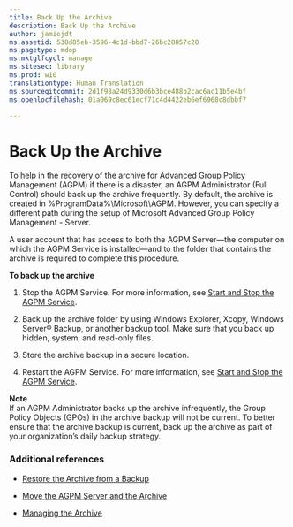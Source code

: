 ```yaml
---
title: Back Up the Archive
description: Back Up the Archive
author: jamiejdt
ms.assetid: 538d85eb-3596-4c1d-bbd7-26bc28857c28
ms.pagetype: mdop
ms.mktglfcycl: manage
ms.sitesec: library
ms.prod: w10
translationtype: Human Translation
ms.sourcegitcommit: 2d1f98a24d9330d6b3bce488b2cac6ac11b5e4bf
ms.openlocfilehash: 01a069c8ec61ecf71c4d4422eb6ef6968c8dbbf7

---
```



# Back Up the Archive


To help in the recovery of the archive for Advanced Group Policy Management (AGPM) if there is a disaster, an AGPM Administrator (Full Control) should back up the archive frequently. By default, the archive is created in %ProgramData%\\Microsoft\\AGPM. However, you can specify a different path during the setup of Microsoft Advanced Group Policy Management - Server.

A user account that has access to both the AGPM Server—the computer on which the AGPM Service is installed—and to the folder that contains the archive is required to complete this procedure.

**To back up the archive**

1.  Stop the AGPM Service. For more information, see [Start and Stop the AGPM Service](start-and-stop-the-agpm-service-agpm40.md).

2.  Back up the archive folder by using Windows Explorer, Xcopy, Windows Server® Backup, or another backup tool. Make sure that you back up hidden, system, and read-only files.

3.  Store the archive backup in a secure location.

4.  Restart the AGPM Service. For more information, see [Start and Stop the AGPM Service](start-and-stop-the-agpm-service-agpm40.md).

**Note**  
If an AGPM Administrator backs up the archive infrequently, the Group Policy Objects (GPOs) in the archive backup will not be current. To better ensure that the archive backup is current, back up the archive as part of your organization’s daily backup strategy.

 

### Additional references

-   [Restore the Archive from a Backup](restore-the-archive-from-a-backup-agpm40.md)

-   [Move the AGPM Server and the Archive](move-the-agpm-server-and-the-archive-agpm40.md)

-   [Managing the Archive](managing-the-archive-agpm40.md)

 

 








<!--HONumber=Jun16_HO4-->


